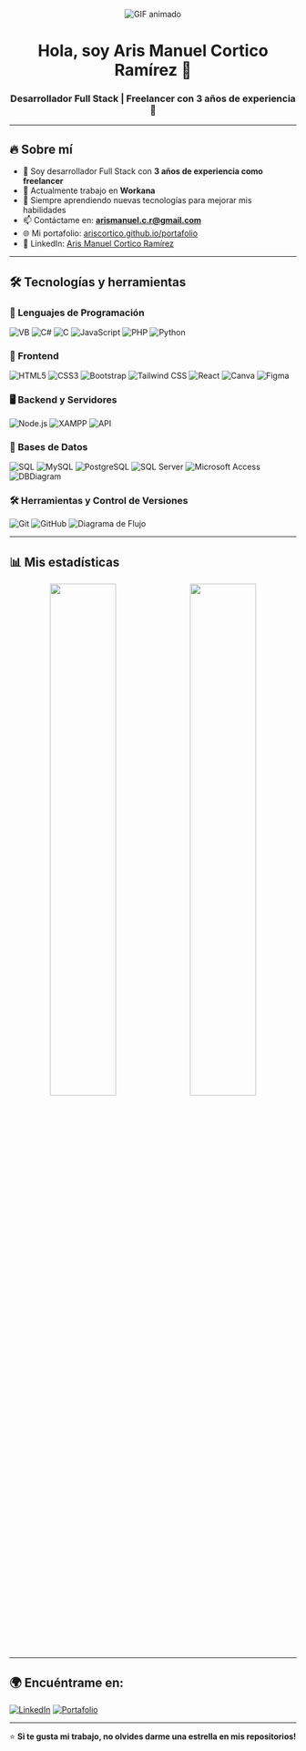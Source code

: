 <p align="center">
  <img src="https://imgur.com/a/FsR44PO" alt="GIF animado" />
</p>




<h1 align="center">Hola, soy Aris Manuel Cortico Ramírez 👋</h1>
<h3 align="center">Desarrollador Full Stack | Freelancer con 3 años de experiencia 🚀</h3>



---

## 🔥 Sobre mí
- 🎯 Soy desarrollador Full Stack con **3 años de experiencia como freelancer**  
- 💼 Actualmente trabajo en **Workana**  
- 🌱 Siempre aprendiendo nuevas tecnologías para mejorar mis habilidades  
- 📫 Contáctame en: **arismanuel.c.r@gmail.com**  
- 🌐 Mi portafolio: [ariscortico.github.io/portafolio](https://ariscortico.github.io/portafolio/)  
- 💼 LinkedIn: [Aris Manuel Cortico Ramírez](https://www.linkedin.com/in/aris-manuel-cortico-ramirez-550106340/)  

---

## 🛠️ Tecnologías y herramientas

### 🚀 Lenguajes de Programación
![VB](https://img.shields.io/badge/-Visual%20Basic-5C2D91?style=flat&logo=visualbasic&logoColor=white)
![C#](https://img.shields.io/badge/-C%23-239120?style=flat&logo=c-sharp&logoColor=white)
![C](https://img.shields.io/badge/-C-A8B9CC?style=flat&logo=c&logoColor=black)
![JavaScript](https://img.shields.io/badge/-JavaScript-F7DF1E?style=flat&logo=javascript&logoColor=black)
![PHP](https://img.shields.io/badge/-PHP-777BB4?style=flat&logo=php&logoColor=white)
![Python](https://img.shields.io/badge/-Python-3776AB?style=flat&logo=python&logoColor=white)

### 🎨 Frontend  
![HTML5](https://img.shields.io/badge/-HTML5-E34F26?style=flat&logo=html5&logoColor=white)
![CSS3](https://img.shields.io/badge/-CSS3-1572B6?style=flat&logo=css3)
![Bootstrap](https://img.shields.io/badge/-Bootstrap-7952B3?style=flat&logo=bootstrap&logoColor=white)
![Tailwind CSS](https://img.shields.io/badge/-Tailwind%20CSS-06B6D4?style=flat&logo=tailwindcss&logoColor=white)
![React](https://img.shields.io/badge/-React-61DAFB?style=flat&logo=react&logoColor=black)
![Canva](https://img.shields.io/badge/-Canva-00C4CC?style=flat&logo=canva&logoColor=white)
![Figma](https://img.shields.io/badge/-Figma-F24E1E?style=flat&logo=figma&logoColor=white)

### 🖥️ Backend y Servidores  
![Node.js](https://img.shields.io/badge/-Node.js-339933?style=flat&logo=node.js&logoColor=white)
![XAMPP](https://img.shields.io/badge/-XAMPP-FB7A24?style=flat&logo=xampp&logoColor=white)
![API](https://img.shields.io/badge/-API-005571?style=flat&logo=fastapi&logoColor=white)

### 💾 Bases de Datos  
![SQL](https://img.shields.io/badge/-SQL-4479A1?style=flat&logo=sql&logoColor=white)
![MySQL](https://img.shields.io/badge/-MySQL-4479A1?style=flat&logo=mysql&logoColor=white)
![PostgreSQL](https://img.shields.io/badge/-PostgreSQL-336791?style=flat&logo=postgresql&logoColor=white)
![SQL Server](https://img.shields.io/badge/-SQL%20Server-CC2927?style=flat&logo=microsoft-sql-server&logoColor=white)
![Microsoft Access](https://img.shields.io/badge/-Microsoft%20Access-A4373A?style=flat&logo=microsoft-access&logoColor=white)
![DBDiagram](https://img.shields.io/badge/-DBDiagram-0078D7?style=flat&logo=microsoft-azure&logoColor=white)

### 🛠️ Herramientas y Control de Versiones  
![Git](https://img.shields.io/badge/-Git-F05032?style=flat&logo=git&logoColor=white)
![GitHub](https://img.shields.io/badge/-GitHub-181717?style=flat&logo=github)
![Diagrama de Flujo](https://img.shields.io/badge/-Diagrama%20de%20Flujo-0078D7?style=flat&logo=drawio&logoColor=white)

---

## 📊 Mis estadísticas
<p align="center">
  <img width="48%" src="https://github-readme-stats.vercel.app/api?username=ariscortico&show_icons=true&theme=tokyonight" />
  <img width="48%" src="https://github-readme-streak-stats.herokuapp.com/?user=ariscortico&theme=tokyonight" />
</p>

---

## 🌍 Encuéntrame en:
[![LinkedIn](https://img.shields.io/badge/-LinkedIn-0077B5?style=flat&logo=linkedin&logoColor=white)](https://www.linkedin.com/in/aris-manuel-cortico-ramirez-550106340/)
[![Portafolio](https://img.shields.io/badge/-Portafolio-FF5722?style=flat&logo=google-chrome&logoColor=white)](https://ariscortico.github.io/portafolio/)

---

⭐ **Si te gusta mi trabajo, no olvides darme una estrella en mis repositorios!**  
